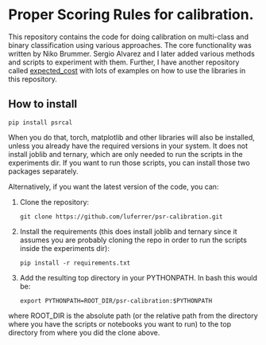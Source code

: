 # Proper Scoring Rules for calibration.

This repository contains the code for doing calibration on multi-class and binary classification using various approaches. The core functionality was written by Niko Brummer. Sergio Alvarez and I later added various methods and scripts to experiment with them. Further, I have another repository called [expected_cost](https://github.com/luferrer/expected_cost.git) with lots of examples on how to use the libraries in this repository. 

## How to install

```
pip install psrcal
```

When you do that, torch, matplotlib and other libraries will also be installed, unless you already have the required versions in your system. It does not install joblib and ternary, which are only needed to run the scripts in the experiments dir. If you want to run those scripts, you can install those two packages separately. 

Alternatively, if you want the latest version of the code, you can:

1. Clone the repository:  

   ```git clone https://github.com/luferrer/psr-calibration.git```

2. Install the requirements (this does install joblib and ternary since it assumes you are probably cloning the repo in order to run the scripts inside the experiments dir):  
   
   ```pip install -r requirements.txt```
   
3. Add the resulting top directory in your PYTHONPATH. In bash this would be:

   ```export PYTHONPATH=ROOT_DIR/psr-calibration:$PYTHONPATH```

where ROOT_DIR is the absolute path (or the relative path from the directory where you have the scripts or notebooks you want to run) to the top directory from where you did the clone above.

